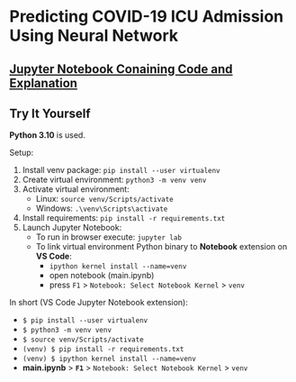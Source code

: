 # Predicting COVID-19 ICU Admission Using Neural Network

## [Jupyter Notebook Conaining Code and Explanation](main.ipynb)

## Try It Yourself

**Python 3.10** is used.

Setup:
1. Install venv package: `pip install --user virtualenv`
2. Create virtual environment: `python3 -m venv venv`
3. Activate virtual environment:
   * Linux: `source venv/Scripts/activate`
   * Windows: `.\venv\Scripts\activate`
4. Install requirements: `pip install -r requirements.txt`
5. Launch Jupyter Notebook:
   * To run in browser execute: `jupyter lab`
   * To link virtual environment Python binary to **Notebook** extension on **VS Code**:
     * `ipython kernel install --name=venv`
     * open notebook (main.ipynb)
     * press `F1` > `Notebook: Select Notebook Kernel` > `venv`


In short (VS Code Jupyter Notebook extension):
* `$ pip install --user virtualenv`
* `$ python3 -m venv venv`
* `$ source venv/Scripts/activate`
* `(venv) $ pip install -r requirements.txt`
* `(venv) $ ipython kernel install --name=venv`
* **main.ipynb** > **`F1`** > `Notebook: Select Notebook Kernel` > `venv`
